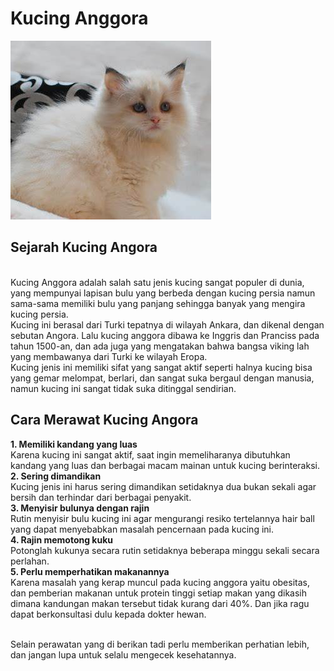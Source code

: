 # **Kucing Anggora**
![gambar kucing anggora](https://raw.githubusercontent.com/nissaazizah/tekweb2022/main/assets/anggora.jpg)
## Sejarah Kucing Angora
<br> Kucing Anggora adalah salah satu jenis kucing sangat populer di dunia, yang mempunyai lapisan bulu yang berbeda dengan kucing persia namun sama-sama memiliki bulu yang panjang sehingga banyak yang mengira kucing persia.</br>
Kucing ini berasal dari Turki tepatnya di wilayah Ankara, dan dikenal dengan sebutan Angora. Lalu kucing anggora dibawa ke Inggris dan Pranciss pada tahun 1500-an, dan ada juga yang mengatakan bahwa bangsa viking lah yang membawanya dari Turki ke wilayah Eropa.
<br>Kucing jenis ini memiliki sifat yang sangat aktif seperti halnya kucing bisa yang gemar melompat, berlari, dan sangat suka bergaul dengan manusia, namun kucing ini sangat tidak suka ditinggal sendirian.</br>
## Cara Merawat Kucing Angora
**1. Memiliki kandang yang luas**
   <br> Karena kucing ini sangat aktif, saat ingin memeliharanya dibutuhkan kandang yang luas dan berbagai macam mainan untuk kucing berinteraksi.</br>
**2. Sering dimandikan** 
    <br> Kucing jenis ini harus sering dimandikan setidaknya dua bukan sekali agar bersih dan terhindar dari berbagai penyakit.</br>
**3. Menyisir bulunya dengan rajin**
    <br> Rutin menyisir bulu kucing ini agar mengurangi resiko tertelannya hair ball yang dapat menyebabkan masalah pencernaan pada kucing ini.</br>
**4. Rajin memotong kuku**
    <br>Potonglah kukunya secara rutin setidaknya beberapa minggu sekali secara perlahan.</br>
**5. Perlu memperhatikan makanannya**
    <br>Karena masalah yang kerap muncul pada kucing anggora yaitu obesitas, dan pemberian makanan untuk protein tinggi setiap makan yang dikasih dimana kandungan makan tersebut tidak kurang dari 40%. Dan jika ragu dapat berkonsultasi dulu kepada dokter hewan.</br>

<br>Selain perawatan yang di berikan tadi perlu memberikan perhatian lebih, dan jangan lupa untuk selalu mengecek kesehatannya.



